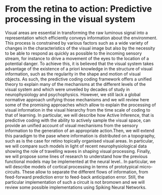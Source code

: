 # From the retina to action: Predictive processing in the visual system

Visual areas are essential in transforming the raw luminous signal into a representation which efficiently conveys information about the environment. This process is constrained by various factors such as a wide variety of changes in the characteristics of the visual image but also by the necessity to be able to respond as quickly as possible to the incoming sensory stream, for instance to drive a movement of the eyes to the location of a potential danger. To achieve this, it is believed that the visual system takes advantage of the existence of a priori knowledge in the structure of visual information, such as the regularity in the shape and motion of visual objects. As such, the predictive coding coding framework offers a unified theory to explain many of the mechanisms at the different levels of the visual system and which were unveiled by decades of study in neurophysiology and psychophysics. However, we still lack a global normative approach unifying those mechanisms and we will review here some of the promising approaches which allow to explain the processing of visual information in the visual hierarchy from the time scale of coding to that of learning. In particular, we will describe how Active Inference, that is predictive coding with the ability to actively sample the visual space, can provide an unified account of visual mechanisms from the sensory information to the generation of an appropriate action.Then, we will extend this paradigm
to the pase where information is
distributed on a topography, such
as is the case for retino topically organised
visual areas. In particular, we will
compare such models in light of recent
neurophysiological data showing the role
of travelling waves in shaping visual
processing. Finally, we will propose some lines of
research to understand how the
previous functional models may be
implemented at the neural level..
In particular, we will describe models
of cortical processing in terms of
prototypical micro-circuits.
These allow to separate the different
flows of information, from feed-forward
prediction error to feed-back
anticipation error.
Still, the particular implementation
of such a circuit is not bromown
and we will review some possible
implementations using Spiking
Neural Networks.

